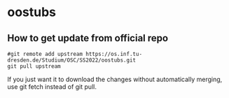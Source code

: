 # oostubs


## How to get update from official repo
```
#git remote add upstream https://os.inf.tu-dresden.de/Studium/OSC/SS2022/oostubs.git
git pull upstream
```

If you just want it to download the changes without automatically merging, use git fetch instead of git pull.
